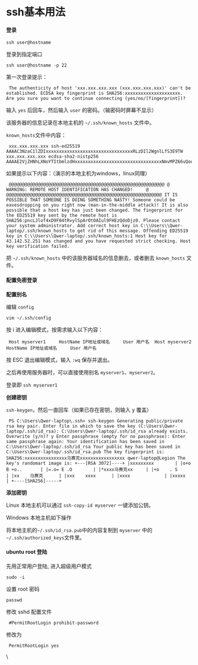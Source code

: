 # ssh基本用法

#### 登录

`ssh user@hostname`

登录到指定端口

`ssh user@hostname -p 22`

第一次登录提示：

```
 The authenticity of host 'xxx.xxx.xxx.xxx (xxx.xxx.xxx.xxx)' can't be established. ECDSA key fingerprint is SHA256:xxxxxxxxxxxxxxxxxxxxx. Are you sure you want to continue connecting (yes/no/[fingerprint])?
```

输入 `yes` 后回车，然后输入 `user` 的密码。（输密码时屏幕不显示）

该服务器的信息记录在本地主机的 `~/.ssh/known_hosts` 文件中。

`known_hosts`文件中内容：

```
 xxx.xxx.xxx.xxx ssh-ed25519 AAAAC3NzaC1lZDIxxxxxxxxxxxxxxxxxxxxxxxxxxxxxxxxxRLzDIl2WgnlLfS3E9TW xxx.xxx.xxx.xxx ecdsa-sha2-nistp256 AAAAE2VjZHNhLXNoYTItbmlzdHxxxxxxxxxxxxxxxxxxxxxxxxxxxxxxxxxNmvMPZ66vQouwRA7jy5Xn3BnWPvwY3YXXNIxxxxxxxxxxxxxxxxxxxxxxxEtHm8072Eb254ni3WVCiqc=
```

如果提示以下内容：（演示的本地主机为windows，linux同理）

```
 @@@@@@@@@@@@@@@@@@@@@@@@@@@@@@@@@@@@@@@@@@@@@@@@@@@@@@@@@@@ @    WARNING: REMOTE HOST IDENTIFICATION HAS CHANGED!     @ @@@@@@@@@@@@@@@@@@@@@@@@@@@@@@@@@@@@@@@@@@@@@@@@@@@@@@@@@@@ IT IS POSSIBLE THAT SOMEONE IS DOING SOMETHING NASTY! Someone could be eavesdropping on you right now (man-in-the-middle attack)! It is also possible that a host key has just been changed. The fingerprint for the ED25519 key sent by the remote host is SHA256:pncLJlof4xD9F04tRvylSpArOtOAIul9FHEzQdoDjz0. Please contact your system administrator. Add correct host key in C:\\Users\\Qwer-laptop/.ssh/known_hosts to get rid of this message. Offending ED25519 key in C:\\Users\\Qwer-laptop/.ssh/known_hosts:1 Host key for 43.142.52.251 has changed and you have requested strict checking. Host key verification failed.
```

把 `~/.ssh/known_hosts` 中的该服务器域名的信息删去，或者删去 `known_hosts` 文件。

#### 配置免密登录

**配置别名**

编辑 `config`

`vim ~/.ssh/config`

按 i 进入编辑模式，按需求输入以下内容：

```
 Host myserver1     HostName IP地址或域名     User 用户名 ​ Host myserver2     HostName IP地址或域名     User 用户名
```

按 ESC 退出编辑模式，输入 `:wq` 保存并退出。

之后再使用服务器时，可以直接使用别名 `myserver1`、`myserver2`。

登录即 `ssh myserver1`

**创建密钥**

`ssh-keygen`，然后一直回车（如果已存在密钥，则输入 y 覆盖）

```
 PS C:\Users\Qwer-laptop\.ssh> ssh-keygen Generating public/private rsa key pair. Enter file in which to save the key (C:\Users\Qwer-laptop/.ssh/id_rsa): C:\Users\Qwer-laptop/.ssh/id_rsa already exists. Overwrite (y/n)? y Enter passphrase (empty for no passphrase): Enter same passphrase again: Your identification has been saved in C:\Users\Qwer-laptop/.ssh/id_rsa Your public key has been saved in C:\Users\Qwer-laptop/.ssh/id_rsa.pub The key fingerprint is: SHA256:xxxxxxxxxxxxxxxx马赛克xxxxxxxxxxxxxxxxx qwer-laptop@Legion The key's randomart image is: +---[RSA 3072]----+ |xxxxxxxxx        | |o+o B +o..       | |=.o= E .O        | |*xxxx马赛克xx     | |+o    . S        | |xx    马赛克      | |xxx    xxxx      | |xxxx             | |xxxxx            | +----[SHA256]-----+
```

**添加密钥**

Linux 本地主机可以通过 `ssh-copy-id myserver` 一键添加公钥。

Windows 本地主机如下操作

将本地主机的`~/.ssh/id_rsa.pub`中的内容复制到 `myserver` 中的`~/.ssh/authorized_keys`文件里。

#### ubuntu root 登陆

先用正常用户登陆, 进入超级用户模式

`sudo -i`

设置 root 密码

`passwd`

修改 sshd 配置文件

```
 #PermitRootLogin prohibit-password
```

修改为

```
 PermitRootLogin yes
```

\

